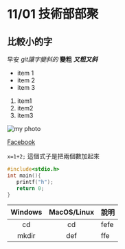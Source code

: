 # 11/01 技術部部聚
## 比較小的字
早安
*git讓字變斜的*
**變粗**
***又粗又斜***

* item 1
* item 2
* item 3

1. item1
2. item2
3. item3

![my photo](https://scontent-tpe1-1.xx.fbcdn.net/v/t1.0-9/69169854_2698086713576516_297255081693151232_n.jpg?_nc_cat=111&_nc_oc=AQln_PV72xoY5UgXSdslj6iV3v5Hz0Egc3Hq2XEByCBSKWfUwDViO9Oyq9tw2yptiL0&_nc_ht=scontent-tpe1-1.xx&oh=2c73306fa62f2fa20e7d0dfb8d0ca598&oe=5E6425AA)

[Facebook](https://www.facebook.com/yishan.fulfilling)

 `x=1+2;` 這個式子是把兩個數加起來
 
 ```c
 #include<stdio.h>
 int main(){
    printf("h");
    return 0;
}
```

Windows | MacOS/Linux | 說明
:-----: | :-----: |-----
cd      |cd       |fefe
mkdir |def      |ffe
